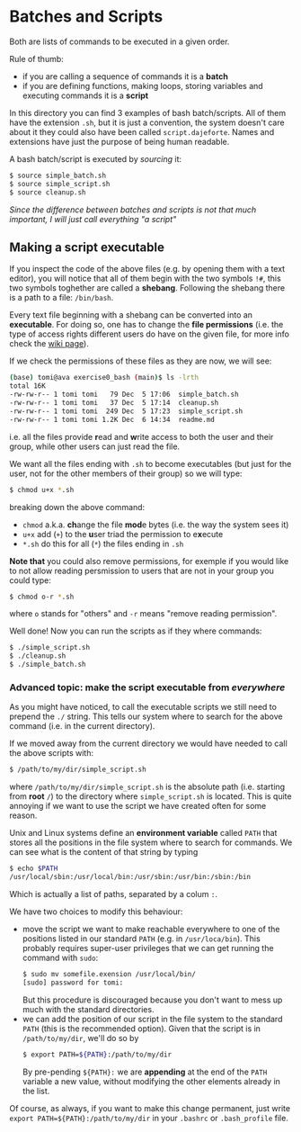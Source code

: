 # Batches and Scripts

Both are lists of commands to be executed in a given order.

Rule of thumb:
* if you are calling a sequence of commands it is a **batch**
* if you are defining functions, making loops, storing variables and executing commands it is a **script**

In this directory you can find 3 examples of bash batch/scripts. All of them have the extension `.sh`, but it is just a convention, the system doesn't care about it they could also have been called `script.dajeforte`.
Names and extensions have just the purpose of being human readable.

A bash batch/script is executed by *sourcing* it:

```bash
$ source simple_batch.sh
$ source simple_script.sh
$ source cleanup.sh
```

*Since the difference between batches and scripts is not that much important, I will just call everything "a script"*

## Making a script executable

If you inspect the code of the above files (e.g. by opening them with a text editor), you will notice that all of them begin with the two symbols `!#`, this two symbols toghether are called a **shebang**.
Following the shebang there is a path to a file: `/bin/bash`.

Every text file beginning with a shebang can be converted into an **executable**.
For doing so, one has to change the **file permissions** (i.e. the type of access rights different users do have on the given file, for more info check the [wiki page](https://en.wikipedia.org/wiki/File-system_permissions#Notation_of_traditional_Unix_permissions)).

If we check the permissions of these files as they are now, we will see:

```bash
(base) tomi@ava exercise0_bash (main)$ ls -lrth
total 16K
-rw-rw-r-- 1 tomi tomi   79 Dec  5 17:06  simple_batch.sh
-rw-rw-r-- 1 tomi tomi   37 Dec  5 17:14  cleanup.sh
-rw-rw-r-- 1 tomi tomi  249 Dec  5 17:23  simple_script.sh
-rw-rw-r-- 1 tomi tomi 1.2K Dec  6 14:34  readme.md
```

i.e. all the files provide **r**ead and **w**rite access to both the user and their group, while other users can just read the file.

We want all the files ending with `.sh` to become executables (but just for the user, not for the other members of their group) so we will type:

```bash
$ chmod u+x *.sh
```

breaking down the above command:
* `chmod` a.k.a. **ch**ange the file **mod**e bytes (i.e. the way the system sees it)
* `u+x` add (`+`) to the **u**ser triad the permission to e**x**ecute
* `*.sh` do this for all (`*`) the files ending in `.sh`

**Note that** you could also remove permissions, for exemple if you would like to not allow reading persmission to users that are not in your group you could type:

```bash
$ chmod o-r *.sh
```

where `o` stands for "others" and `-r` means "remove reading permission".

Well done! Now you can run the scripts as if they where commands:

```bash
$ ./simple_script.sh
$ ./cleanup.sh
$ ./simple_batch.sh
```

### Advanced topic: make the script executable from *everywhere*

As you might have noticed, to call the executable scripts we still need to prepend the `./` string.
This tells our system where to search for the above command (i.e. in the current directory).

If we moved away from the current directory we would have needed to call the above scripts with:

```bash
$ /path/to/my/dir/simple_script.sh
```

where `/path/to/my/dir/simple_script.sh` is the absolute path (i.e. starting from **root** `/`) to the directory where `simple_script.sh` is located.
This is quite annoying if we want to use the script we have created often for some reason.

Unix and Linux systems define an **environment variable** called `PATH` that stores all the positions in the file system where to search for commands.
We can see what is the content of that string by typing

```bash
$ echo $PATH
/usr/local/sbin:/usr/local/bin:/usr/sbin:/usr/bin:/sbin:/bin
```

Which is actually a list of paths, separated by a colum `:`. 

We have two choices to modify this behaviour:
* move the script we want to make reachable everywhere to one of the positions listed in our standard `PATH` (e.g. in `/usr/loca/bin`).
  This probably requires super-user privileges that we can get running the command with `sudo`:
  ```bash
  $ sudo mv somefile.exension /usr/local/bin/
  [sudo] password for tomi:
  ```
  But this procedure is discouraged because you don't want to mess up much with the standard directories. 
* we can add the position of our script in the file system to the standard `PATH` (this is the recommended option).
  Given that the script is in `/path/to/my/dir`, we'll do so by
  ```bash
  $ export PATH=${PATH}:/path/to/my/dir
  ```
  By pre-pending `${PATH}:` we are **appending** at the end of the `PATH` variable a new value, without modifying the other elements already in the list.

Of course, as always, if you want to make this change permanent, just write `export PATH=${PATH}:/path/to/my/dir` in your `.bashrc` or `.bash_profile` file.


